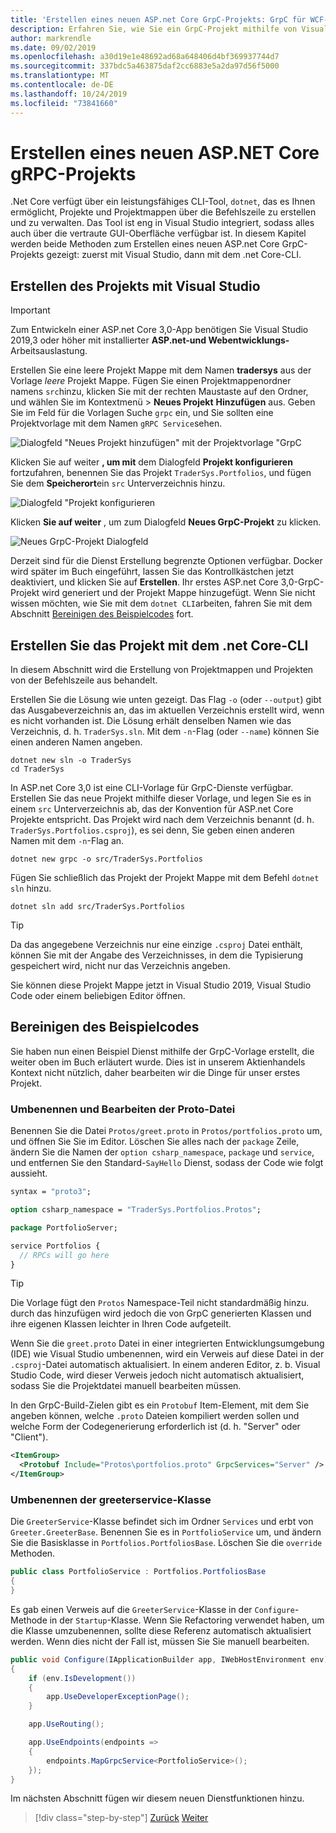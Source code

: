 ```yaml
---
title: 'Erstellen eines neuen ASP.net Core GrpC-Projekts: GrpC für WCF-Entwickler'
description: Erfahren Sie, wie Sie ein GrpC-Projekt mithilfe von Visual Studio oder über die Befehlszeile erstellen.
author: markrendle
ms.date: 09/02/2019
ms.openlocfilehash: a30d19e1e48692ad68a648406d4bf369937744d7
ms.sourcegitcommit: 337bdc5a463875daf2cc6883e5a2da97d56f5000
ms.translationtype: MT
ms.contentlocale: de-DE
ms.lasthandoff: 10/24/2019
ms.locfileid: "73841660"
---
```

# <a name="create-a-new-aspnet-core-grpc-project"></a>Erstellen eines neuen ASP.NET Core gRPC-Projekts

.Net Core verfügt über ein leistungsfähiges CLI-Tool, `dotnet`, das es Ihnen ermöglicht, Projekte und Projektmappen über die Befehlszeile zu erstellen und zu verwalten. Das Tool ist eng in Visual Studio integriert, sodass alles auch über die vertraute GUI-Oberfläche verfügbar ist. In diesem Kapitel werden beide Methoden zum Erstellen eines neuen ASP.net Core GrpC-Projekts gezeigt: zuerst mit Visual Studio, dann mit dem .net Core-CLI.

## <a name="create-the-project-using-visual-studio"></a>Erstellen des Projekts mit Visual Studio

> [!IMPORTANT]
> Zum Entwickeln einer ASP.net Core 3,0-App benötigen Sie Visual Studio 2019,3 oder höher mit installierter **ASP.net-und Webentwicklungs-** Arbeitsauslastung.

Erstellen Sie eine leere Projekt Mappe mit dem Namen **tradersys** aus der Vorlage *leere* Projekt Mappe. Fügen Sie einen Projektmappenordner namens `src`hinzu, klicken Sie mit der rechten Maustaste auf den Ordner, und wählen Sie im Kontextmenü > **Neues Projekt** **Hinzufügen** aus. Geben Sie im Feld für die Vorlagen Suche `grpc` ein, und Sie sollten eine Projektvorlage mit dem Namen `gRPC Service`sehen.

![Dialogfeld "Neues Projekt hinzufügen" mit der Projektvorlage "GrpC](media/create-project/new-grpc-project.png)

Klicken Sie auf weiter **, um mit** dem Dialogfeld **Projekt konfigurieren** fortzufahren, benennen Sie das Projekt `TraderSys.Portfolios`, und fügen Sie dem **Speicherort**ein `src` Unterverzeichnis hinzu.

![Dialogfeld "Projekt konfigurieren](media/create-project/configure-project.png)

Klicken **Sie auf weiter** , um zum Dialogfeld **Neues GrpC-Projekt** zu klicken.

![Neues GrpC-Projekt Dialogfeld](media/create-project/create-new-grpc-service.png)

Derzeit sind für die Dienst Erstellung begrenzte Optionen verfügbar. Docker wird später im Buch eingeführt, lassen Sie das Kontrollkästchen jetzt deaktiviert, und klicken Sie auf **Erstellen**. Ihr erstes ASP.net Core 3,0-GrpC-Projekt wird generiert und der Projekt Mappe hinzugefügt. Wenn Sie nicht wissen möchten, wie Sie mit dem `dotnet CLI`arbeiten, fahren Sie mit dem Abschnitt [Bereinigen des Beispielcodes](#clean-up-the-example-code) fort.

## <a name="create-the-project-using-the-net-core-cli"></a>Erstellen Sie das Projekt mit dem .net Core-CLI

In diesem Abschnitt wird die Erstellung von Projektmappen und Projekten von der Befehlszeile aus behandelt.

Erstellen Sie die Lösung wie unten gezeigt. Das Flag `-o` (oder `--output`) gibt das Ausgabeverzeichnis an, das im aktuellen Verzeichnis erstellt wird, wenn es nicht vorhanden ist. Die Lösung erhält denselben Namen wie das Verzeichnis, d. h. `TraderSys.sln`. Mit dem `-n`-Flag (oder `--name`) können Sie einen anderen Namen angeben.

```dotnetcli
dotnet new sln -o TraderSys
cd TraderSys
```

In ASP.net Core 3,0 ist eine CLI-Vorlage für GrpC-Dienste verfügbar. Erstellen Sie das neue Projekt mithilfe dieser Vorlage, und legen Sie es in einem `src` Unterverzeichnis ab, das der Konvention für ASP.net Core Projekte entspricht. Das Projekt wird nach dem Verzeichnis benannt (d. h. `TraderSys.Portfolios.csproj`), es sei denn, Sie geben einen anderen Namen mit dem `-n`-Flag an.

```dotnetcli
dotnet new grpc -o src/TraderSys.Portfolios
```

Fügen Sie schließlich das Projekt der Projekt Mappe mit dem Befehl `dotnet sln` hinzu.

```dotnetcli
dotnet sln add src/TraderSys.Portfolios
```

> [!TIP]
> Da das angegebene Verzeichnis nur eine einzige `.csproj` Datei enthält, können Sie mit der Angabe des Verzeichnisses, in dem die Typisierung gespeichert wird, nicht nur das Verzeichnis angeben.

Sie können diese Projekt Mappe jetzt in Visual Studio 2019, Visual Studio Code oder einem beliebigen Editor öffnen.

## <a name="clean-up-the-example-code"></a>Bereinigen des Beispielcodes

Sie haben nun einen Beispiel Dienst mithilfe der GrpC-Vorlage erstellt, die weiter oben im Buch erläutert wurde. Dies ist in unserem Aktienhandels Kontext nicht nützlich, daher bearbeiten wir die Dinge für unser erstes Projekt.

### <a name="rename-and-edit-the-proto-file"></a>Umbenennen und Bearbeiten der Proto-Datei

Benennen Sie die Datei `Protos/greet.proto` in `Protos/portfolios.proto` um, und öffnen Sie Sie im Editor. Löschen Sie alles nach der `package` Zeile, ändern Sie die Namen der `option csharp_namespace`, `package` und `service`, und entfernen Sie den Standard-`SayHello` Dienst, sodass der Code wie folgt aussieht.

```protobuf
syntax = "proto3";

option csharp_namespace = "TraderSys.Portfolios.Protos";

package PortfolioServer;

service Portfolios {
  // RPCs will go here
}
```

> [!TIP]
> Die Vorlage fügt den `Protos` Namespace-Teil nicht standardmäßig hinzu. durch das hinzufügen wird jedoch die von GrpC generierten Klassen und ihre eigenen Klassen leichter in Ihren Code aufgeteilt.

Wenn Sie die `greet.proto` Datei in einer integrierten Entwicklungsumgebung (IDE) wie Visual Studio umbenennen, wird ein Verweis auf diese Datei in der `.csproj`-Datei automatisch aktualisiert. In einem anderen Editor, z. b. Visual Studio Code, wird dieser Verweis jedoch nicht automatisch aktualisiert, sodass Sie die Projektdatei manuell bearbeiten müssen.

In den GrpC-Build-Zielen gibt es ein `Protobuf` Item-Element, mit dem Sie angeben können, welche `.proto` Dateien kompiliert werden sollen und welche Form der Codegenerierung erforderlich ist (d. h. "Server" oder "Client").

```xml
<ItemGroup>
  <Protobuf Include="Protos\portfolios.proto" GrpcServices="Server" />
</ItemGroup>
```

### <a name="rename-the-greeterservice-class"></a>Umbenennen der greeterservice-Klasse

Die `GreeterService`-Klasse befindet sich im Ordner `Services` und erbt von `Greeter.GreeterBase`. Benennen Sie es in `PortfolioService` um, und ändern Sie die Basisklasse in `Portfolios.PortfoliosBase`. Löschen Sie die `override` Methoden.

```csharp
public class PortfolioService : Portfolios.PortfoliosBase
{
}
```

Es gab einen Verweis auf die `GreeterService`-Klasse in der `Configure`-Methode in der `Startup`-Klasse. Wenn Sie Refactoring verwendet haben, um die Klasse umzubenennen, sollte diese Referenz automatisch aktualisiert werden. Wenn dies nicht der Fall ist, müssen Sie Sie manuell bearbeiten.

```csharp
public void Configure(IApplicationBuilder app, IWebHostEnvironment env)
{
    if (env.IsDevelopment())
    {
        app.UseDeveloperExceptionPage();
    }

    app.UseRouting();

    app.UseEndpoints(endpoints =>
    {
        endpoints.MapGrpcService<PortfolioService>();
    });
}
```

Im nächsten Abschnitt fügen wir diesem neuen Dienstfunktionen hinzu.

>[!div class="step-by-step"]
>[Zurück](migrate-wcf-to-grpc.md)
>[Weiter](migrate-request-reply.md)
